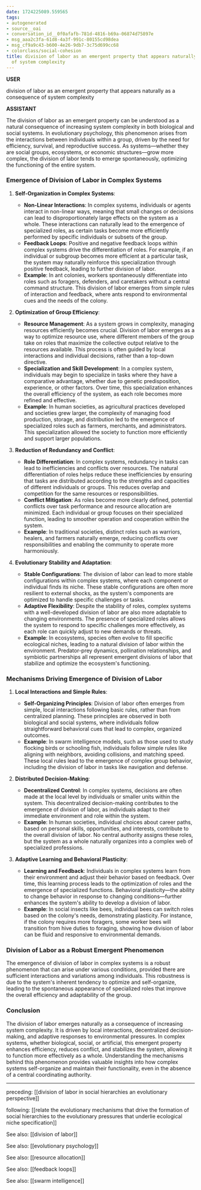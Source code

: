 ```yaml
---
date: 1724225089.559565
tags:
- autogenerated
- source__oai
- conversation_id__0f0afafb-781d-4816-b69a-06874d75897e
- msg_aaa2c3fa-61d8-4a3f-991c-80155cd98dea
- msg_cf9a9c43-b600-4e26-9db7-3c75d699cc68
- colorclass/social-cohesion
title: division of labor as an emergent property that appears naturally as a consequence
  of system complexity
---
```


**USER**

division of labor as an emergent property that appears naturally as a consequence of system complexity


**ASSISTANT**

The division of labor as an emergent property can be understood as a natural consequence of increasing system complexity in both biological and social systems. In evolutionary psychology, this phenomenon arises from the interactions between individuals within a group, driven by the need for efficiency, survival, and reproductive success. As systems—whether they are social groups, ecosystems, or economic structures—grow more complex, the division of labor tends to emerge spontaneously, optimizing the functioning of the entire system.

### Emergence of Division of Labor in Complex Systems

1. **Self-Organization in Complex Systems**:
   - **Non-Linear Interactions**: In complex systems, individuals or agents interact in non-linear ways, meaning that small changes or decisions can lead to disproportionately large effects on the system as a whole. These interactions can naturally lead to the emergence of specialized roles, as certain tasks become more efficiently performed by specific individuals or subsets of the group.
   - **Feedback Loops**: Positive and negative feedback loops within complex systems drive the differentiation of roles. For example, if an individual or subgroup becomes more efficient at a particular task, the system may naturally reinforce this specialization through positive feedback, leading to further division of labor.
   - **Example**: In ant colonies, workers spontaneously differentiate into roles such as foragers, defenders, and caretakers without a central command structure. This division of labor emerges from simple rules of interaction and feedback, where ants respond to environmental cues and the needs of the colony.

2. **Optimization of Group Efficiency**:
   - **Resource Management**: As a system grows in complexity, managing resources efficiently becomes crucial. Division of labor emerges as a way to optimize resource use, where different members of the group take on roles that maximize the collective output relative to the resources available. This process is often guided by local interactions and individual decisions, rather than a top-down directive.
   - **Specialization and Skill Development**: In a complex system, individuals may begin to specialize in tasks where they have a comparative advantage, whether due to genetic predisposition, experience, or other factors. Over time, this specialization enhances the overall efficiency of the system, as each role becomes more refined and effective.
   - **Example**: In human societies, as agricultural practices developed and societies grew larger, the complexity of managing food production, storage, and distribution led to the emergence of specialized roles such as farmers, merchants, and administrators. This specialization allowed the society to function more efficiently and support larger populations.

3. **Reduction of Redundancy and Conflict**:
   - **Role Differentiation**: In complex systems, redundancy in tasks can lead to inefficiencies and conflicts over resources. The natural differentiation of roles helps reduce these inefficiencies by ensuring that tasks are distributed according to the strengths and capacities of different individuals or groups. This reduces overlap and competition for the same resources or responsibilities.
   - **Conflict Mitigation**: As roles become more clearly defined, potential conflicts over task performance and resource allocation are minimized. Each individual or group focuses on their specialized function, leading to smoother operation and cooperation within the system.
   - **Example**: In traditional societies, distinct roles such as warriors, healers, and farmers naturally emerge, reducing conflicts over responsibilities and enabling the community to operate more harmoniously.

4. **Evolutionary Stability and Adaptation**:
   - **Stable Configurations**: The division of labor can lead to more stable configurations within complex systems, where each component or individual finds its niche. These stable configurations are often more resilient to external shocks, as the system's components are optimized to handle specific challenges or tasks.
   - **Adaptive Flexibility**: Despite the stability of roles, complex systems with a well-developed division of labor are also more adaptable to changing environments. The presence of specialized roles allows the system to respond to specific challenges more effectively, as each role can quickly adjust to new demands or threats.
   - **Example**: In ecosystems, species often evolve to fill specific ecological niches, leading to a natural division of labor within the environment. Predator-prey dynamics, pollination relationships, and symbiotic partnerships all represent emergent divisions of labor that stabilize and optimize the ecosystem's functioning.

### Mechanisms Driving Emergence of Division of Labor

1. **Local Interactions and Simple Rules**:
   - **Self-Organizing Principles**: Division of labor often emerges from simple, local interactions following basic rules, rather than from centralized planning. These principles are observed in both biological and social systems, where individuals follow straightforward behavioral cues that lead to complex, organized outcomes.
   - **Example**: In swarm intelligence models, such as those used to study flocking birds or schooling fish, individuals follow simple rules like aligning with neighbors, avoiding collisions, and matching speed. These local rules lead to the emergence of complex group behavior, including the division of labor in tasks like navigation and defense.

2. **Distributed Decision-Making**:
   - **Decentralized Control**: In complex systems, decisions are often made at the local level by individuals or smaller units within the system. This decentralized decision-making contributes to the emergence of division of labor, as individuals adapt to their immediate environment and role within the system.
   - **Example**: In human societies, individual choices about career paths, based on personal skills, opportunities, and interests, contribute to the overall division of labor. No central authority assigns these roles, but the system as a whole naturally organizes into a complex web of specialized professions.

3. **Adaptive Learning and Behavioral Plasticity**:
   - **Learning and Feedback**: Individuals in complex systems learn from their environment and adjust their behavior based on feedback. Over time, this learning process leads to the optimization of roles and the emergence of specialized functions. Behavioral plasticity—the ability to change behavior in response to changing conditions—further enhances the system's ability to develop a division of labor.
   - **Example**: In social insects like bees, individual bees can switch roles based on the colony's needs, demonstrating plasticity. For instance, if the colony requires more foragers, some worker bees will transition from hive duties to foraging, showing how division of labor can be fluid and responsive to environmental demands.

### Division of Labor as a Robust Emergent Phenomenon

The emergence of division of labor in complex systems is a robust phenomenon that can arise under various conditions, provided there are sufficient interactions and variations among individuals. This robustness is due to the system's inherent tendency to optimize and self-organize, leading to the spontaneous appearance of specialized roles that improve the overall efficiency and adaptability of the group.

### Conclusion

The division of labor emerges naturally as a consequence of increasing system complexity. It is driven by local interactions, decentralized decision-making, and adaptive responses to environmental pressures. In complex systems, whether biological, social, or artificial, this emergent property enhances efficiency, reduces conflict, and stabilizes the system, allowing it to function more effectively as a whole. Understanding the mechanisms behind this phenomenon provides valuable insights into how complex systems self-organize and maintain their functionality, even in the absence of a central coordinating authority.


---

preceding: [[division of labor in social hierarchies an evolutionary perspective]]  


following: [[relate the evolutionary mechanisms that drive the formation of social hierarchies to the evolutionary pressures that underlie ecological niche specification]]

See also: [[division of labor]]


See also: [[evolutionary psychology]]


See also: [[resource allocation]]


See also: [[feedback loops]]


See also: [[swarm intelligence]]